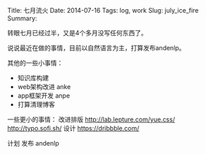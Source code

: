 Title: 七月流火
Date: 2014-07-16
Tags: log, work
Slug: july_ice_fire
Summary:

转眼七月已经过半，又是4个多月没写任何东西了。

说说最近在做的事情，目前以自然语言为主，打算发布andenlp。

其他的一些小事情：
- 知识库构建
- web架构改进 anke
- app框架开发 anpe
- 打算清理博客

一些更小的事情：
改进排版
<http://lab.lepture.com/yue.css/>
<http://typo.sofi.sh/>
设计
https://dribbble.com/

计划
发布 andenlp
